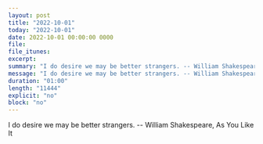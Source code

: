 ```yaml
---
layout: post
title: "2022-10-01"
today: "2022-10-01"
date: 2022-10-01 00:00:00 0000
file:
file_itunes:
excerpt:
summary: "I do desire we may be better strangers. -- William Shakespeare, As You Like It "
message: "I do desire we may be better strangers. -- William Shakespeare, As You Like It "
duration: "01:00"
length: "11444"
explicit: "no"
block: "no"
---
```

I do desire we may be better strangers. -- William Shakespeare, As You Like It 

